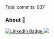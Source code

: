 
Total commits: 937
<!--
**hminle/hminle** is a ✨ _special_ ✨ repository because its `README.md` (this file) appears on your GitHub profile.


Here are some ideas to get you started:

- 🔭 I’m currently working on ...
- 🌱 I’m currently learning ...
- 👯 I’m looking to collaborate on ...
- 🤔 I’m looking for help with ...
- 💬 Ask me about ...
- 📫 How to reach me: ...
- 😄 Pronouns: ...
- ⚡ Fun fact: ...
-->

### About 👋

<div id="header" align="left">
  <div id="badges">
  <a href="https://www.linkedin.com/in/hminle">
    <img src="https://img.shields.io/badge/LinkedIn-blue?style=for-the-badge&logo=linkedin&logoColor=white" alt="LinkedIn Badge"/>
  </a>
  <a href="https://hminle.com">
    <img src="https://img.shields.io/website?style=for-the-badge&url=https%3A%2F%2Fhminle.com"/>
    </a>
</div>
</div>

<!-- [![Hminle's GitHub stats](https://github-readme-stats.vercel.app/api?username=hminle)](https://github.com/anuraghazra/github-readme-stats) -->
<!--
![hminle's Stats](https://github-readme-stats.vercel.app/api?username=hminle&theme=monokai&show_icons=true&hide_border=false&count_private=true)

![hminle's Streak](https://github-readme-streak-stats.herokuapp.com/?user=hminle&theme=monokai&hide_border=false)

![hminle's Top Languages](https://github-readme-stats.vercel.app/api/top-langs/?username=hminle&theme=monokai&show_icons=true&hide_border=false&layout=compact) -->

